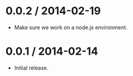 
0.0.2 / 2014-02-19 
==================

  * Make sure we work on a node.js environment.

0.0.1 / 2014-02-14
==================

  * Initial release.
